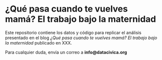 # ¿Qué pasa cuando te vuelves mamá? El trabajo bajo la maternidad

Este repositorio contiene los datos y código para replicar el análisis presentado en el blog _¿Qué pasa cuando te vuelves mamá? El trabajo bajo la maternidad_ publicado en XXX.

Para cualquier duda, envía un correo a __info@datacivica.org__
